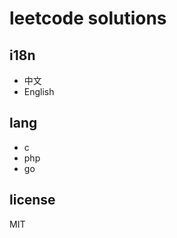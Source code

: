 leetcode solutions
==================

## i18n

- 中文
- English

## lang

- c
- php
- go

## license

MIT
